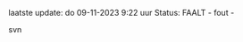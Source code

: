 laatste update: 
do 09-11-2023  9:22   uur 
Status: FAALT - fout - 
<div class="service R">svn</div>